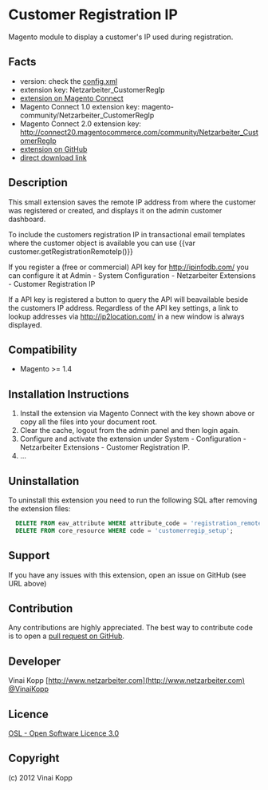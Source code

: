 Customer Registration IP
========================
Magento module to display a customer's IP used during registration.

Facts
-----
- version: check the [config.xml](https://github.com/Vinai/customer-registration-ip/blob/master/app/code/community/Netzarbeiter/CustomerRegIp/etc/config.xml)
- extension key: Netzarbeiter_CustomerRegIp
- [extension on Magento Connect](http://www.magentocommerce.com/magento-connect/customer-registration-ip.html)
- Magento Connect 1.0 extension key: magento-community/Netzarbeiter_CustomerRegIp
- Magento Connect 2.0 extension key: http://connect20.magentocommerce.com/community/Netzarbeiter_CustomerRegIp
- [extension on GitHub](https://github.com/Vinai/customer-registration-ip)
- [direct download link](https://github.com/Vinai/customer-registration-ip/zipball/master)

Description
-----------
This small extension saves the remote IP address from where the customer was
registered or created, and displays it on the admin customer dashboard.

To include the customers registration IP in transactional email templates
where the customer object is available you can use {{var customer.getRegistrationRemoteIp()}}

If you register a (free or commercial) API key for http://ipinfodb.com/ you can
configure it at
Admin - System Configuration - Netzarbeiter Extensions - Customer Registration IP

If a API key is registered a button to query the API will beavailable beside the
customers IP address. Regardless of the API key settings, a link to lookup addresses
via http://ip2location.com/ in a new window is always displayed.

Compatibility
-------------
- Magento >= 1.4

Installation Instructions
-------------------------
1. Install the extension via Magento Connect with the key shown above or copy all the files into your document root.
2. Clear the cache, logout from the admin panel and then login again.
3. Configure and activate the extension under System - Configuration - Netzarbeiter Extensions - Customer Registration IP.
4. ...

Uninstallation
--------------
To uninstall this extension you need to run the following SQL after removing the extension files:
```sql
  DELETE FROM eav_attribute WHERE attribute_code = 'registration_remote_ip';
  DELETE FROM core_resource WHERE code = 'customerregip_setup';
```

Support
-------
If you have any issues with this extension, open an issue on GitHub (see URL above)

Contribution
------------
Any contributions are highly appreciated. The best way to contribute code is to open a
[pull request on GitHub](https://help.github.com/articles/using-pull-requests).

Developer
---------
Vinai Kopp
[http://www.netzarbeiter.com](http://www.netzarbeiter.com)
[@VinaiKopp](https://twitter.com/VinaiKopp)

Licence
-------
[OSL - Open Software Licence 3.0](http://opensource.org/licenses/osl-3.0.php)

Copyright
---------
(c) 2012 Vinai Kopp